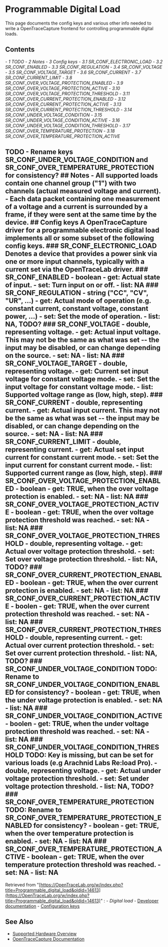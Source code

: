 # Programmable Digital Load
This page documents the config keys and various other info needed to write a OpenTraceCapture frontend for controlling programmable digital loads.
## Contents
\- *1 TODO* \- *2 Notes* \- *3 Config keys* \- *3.1 SR_CONF_ELECTRONIC_LOAD* \- *3.2 SR_CONF_ENABLED* \- *3.3 SR_CONF_REGULATION* \- *3.4 SR_CONF_VOLTAGE* \- *3.5 SR_CONF_VOLTAGE_TARGET* \- *3.6 SR_CONF_CURRENT* \- *3.7 SR_CONF_CURRENT_LIMIT* \- *3.8 SR_CONF_OVER_VOLTAGE_PROTECTION_ENABLED* \- *3.9 SR_CONF_OVER_VOLTAGE_PROTECTION_ACTIVE* \- *3.10 SR_CONF_OVER_VOLTAGE_PROTECTION_THRESHOLD* \- *3.11 SR_CONF_OVER_CURRENT_PROTECTION_ENABLED* \- *3.12 SR_CONF_OVER_CURRENT_PROTECTION_ACTIVE* \- *3.13 SR_CONF_OVER_CURRENT_PROTECTION_THRESHOLD* \- *3.14 SR_CONF_UNDER_VOLTAGE_CONDITION* \- *3.15 SR_CONF_UNDER_VOLTAGE_CONDITION_ACTIVE* \- *3.16 SR_CONF_UNDER_VOLTAGE_CONDITION_THRESHOLD* \- *3.17 SR_CONF_OVER_TEMPERATURE_PROTECTION* \- *3.18 SR_CONF_OVER_TEMPERATURE_PROTECTION_ACTIVE*
## TODO \- Rename keys SR_CONF_UNDER_VOLTAGE_CONDITION and SR_CONF_OVER_TEMPERATURE_PROTECTION for consistency? ## Notes \- All supported loads contain one channel group ("1") with two channels (actual measured voltage and current). \- Each data packet containing one measurement of a voltage and a current is surrounded by a frame, if they were sent at the same time by the device. ## Config keys A OpenTraceCapture driver for a programmable electronic digital load implements all or some subset of the following config keys. ### SR_CONF_ELECTRONIC_LOAD Denotes a device that provides a power sink via one or more input channels, typically with a current set via the OpenTraceLab driver. ### SR_CONF_ENABLED \- boolean \- get: Actual state of input. \- set: Turn input on or off. \- list: NA ### SR_CONF_REGULATION \- string ("CC", "CV", "UR", ...) \- get: Actual mode of operation (e.g. constant current, constant voltage, constant power, ...) \- set: Set the mode of operation. \- list: NA, TODO? ### SR_CONF_VOLTAGE \- double, representing voltage. \- get: Actual input voltage. This may not be the same as what was set -- the input may be disabled, or can change depending on the source. \- set: NA \- list: NA ### SR_CONF_VOLTAGE_TARGET \- double, representing voltage. \- get: Current set input voltage for constant voltage mode. \- set: Set the input voltage for constant voltage mode. \- list: Supported voltage range as (low, high, step). ### SR_CONF_CURRENT \- double, representing current. \- get: Actual input current. This may not be the same as what was set -- the input may be disabled, or can change depending on the source. \- set: NA \- list: NA ### SR_CONF_CURRENT_LIMIT \- double, representing current. \- get: Actual set input current for constant current mode. \- set: Set the input current for constant current mode. \- list: Supported current range as (low, high, step). ### SR_CONF_OVER_VOLTAGE_PROTECTION_ENABLED \- boolean \- get: TRUE, when the over voltage protection is enabled. \- set: NA \- list: NA ### SR_CONF_OVER_VOLTAGE_PROTECTION_ACTIVE \- boolean \- get: TRUE, when the over voltage protection threshold was reached. \- set: NA \- list: NA ### SR_CONF_OVER_VOLTAGE_PROTECTION_THRESHOLD \- double, representing voltage. \- get: Actual over voltage protection threshold. \- set: Set over voltage protection threshold. \- list: NA, TODO? ### SR_CONF_OVER_CURRENT_PROTECTION_ENABLED \- boolean \- get: TRUE, when the over current protection is enabled. \- set: NA \- list: NA ### SR_CONF_OVER_CURRENT_PROTECTION_ACTIVE \- boolen \- get: TRUE, when the over current protection threshold was reached. \- set: NA \- list: NA ### SR_CONF_OVER_CURRENT_PROTECTION_THRESHOLD \- double, representing current. \- get: Actual over current protection threshold. \- set: Set over current protection threshold. \- list: NA, TODO? ### SR_CONF_UNDER_VOLTAGE_CONDITION TODO: Rename to SR_CONF_UNDER_VOLTAGE_CONDITION_ENABLED for consistency? \- boolean \- get: TRUE, when the under voltage protection is enabled. \- set: NA \- list: NA ### SR_CONF_UNDER_VOLTAGE_CONDITION_ACTIVE \- boolen \- get: TRUE, when the under voltage protection threshold was reached. \- set: NA \- list: NA ### SR_CONF_UNDER_VOLTAGE_CONDITION_THRESHOLD TODO: Key is missing, but can be set for various loads (e.g Arachnid Labs Re:load Pro). \- double, representing voltage. \- get: Actual under voltage protection threshold. \- set: Set under voltage protection threshold. \- list: NA, TODO? ### SR_CONF_OVER_TEMPERATURE_PROTECTION TODO: Rename to SR_CONF_OVER_TEMPERATURE_PROTECTION_ENABLED for consistency? \- boolean \- get: TRUE, when the over temperature protection is enabled. \- set: NA \- list: NA ### SR_CONF_OVER_TEMPERATURE_PROTECTION_ACTIVE \- boolean \- get: TRUE, when the over temperature protection threshold was reached. \- set: NA \- list: NA
Retrieved from "[https://OpenTraceLab.org/w/index.php?title=Programmable_digital_load&oldid=14613](https://OpenTraceLab.org/w/index.php?title=Programmable_digital_load&oldid=14613)"
: \- *Digital load* \- [Developer documentation](https://OpenTraceLab.org/w/index.php?title=Category:Developer_documentation&action=edit&redlink=1 "Category:Developer documentation \(page does not exist\)") \- [Configuration keys](https://OpenTraceLab.org/w/index.php?title=Category:Configuration_keys&action=edit&redlink=1 "Category:Configuration keys \(page does not exist\)")
## See Also
- [Supported Hardware Overview](../supported-hardware.md)
- [OpenTraceCapture Documentation](../../opentracecapture/overview.md)
